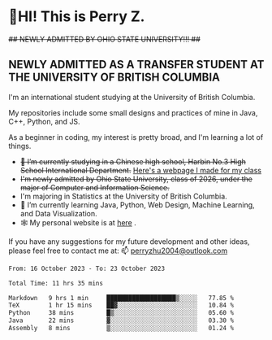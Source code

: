 # 🌄HI! This is Perry Z. <br> #
<s>## NEWLY ADMITTED BY OHIO STATE UNIVERSITY!!! ##</s>
## NEWLY ADMITTED AS A TRANSFER STUDENT AT THE UNIVERSITY OF BRITISH COLUMBIA ##
I'm an international student studying at the University of British Columbia. <br>

My repositories include some small designs and practices of mine in Java, C++, Python, and JS. <br>

As a beginner in coding, my interest is pretty broad, and I'm learning a lot of things. <br>
- <s>🔭 I’m currently studying in a Chinese high school, Harbin No.3 High School International Department.</s> [Here's a webpage I made for my class](https://perry2004.github.io/weirdos/)
- <s> I'm newly admitted by Ohio State University, class of 2026, under the major of Computer and Information Science. </s>
- I'm majoring in Statistics at the University of British Columbia. 
- 🌱 I’m currently learning Java, Python, Web Design, Machine Learning, and Data Visualization. 
- 🕸️ My personal website is at <a href="https://zhu-yp.cn">here</a> .  

If you have any suggestions for my future development and other ideas, please feel free to contact me at: 📫 [perryzhu2004@outlook.com](mailto:perryzhu2004@outlook.com)

<!--START_SECTION:waka-->

```txt
From: 16 October 2023 - To: 23 October 2023

Total Time: 11 hrs 35 mins

Markdown   9 hrs 1 min     ███████████████████▒░░░░░   77.85 %
TeX        1 hr 15 mins    ██▓░░░░░░░░░░░░░░░░░░░░░░   10.84 %
Python     38 mins         █▒░░░░░░░░░░░░░░░░░░░░░░░   05.60 %
Java       22 mins         ▓░░░░░░░░░░░░░░░░░░░░░░░░   03.30 %
Assembly   8 mins          ▒░░░░░░░░░░░░░░░░░░░░░░░░   01.24 %
```

<!--END_SECTION:waka-->
